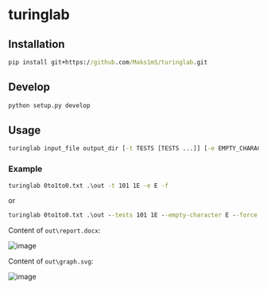 # turinglab

## Installation

```bat
pip install git+https://github.com/Maks1mS/turinglab.git
```

## Develop

```bat
python setup.py develop
```

## Usage

```bat
turinglab input_file output_dir [-t TESTS [TESTS ...]] [-e EMPTY_CHARACTER] [-f]
```

### Example

```bat
turinglab 0to1to0.txt .\out -t 101 1E -e E -f
```
or
```bat
turinglab 0to1to0.txt .\out --tests 101 1E --empty-character E --force
```

Content of ```out\report.docx```:

![image](https://user-images.githubusercontent.com/36362599/133917663-f725d137-e33e-4440-8640-15262120c5bb.png)

Content of ```out\graph.svg```:

![image](https://user-images.githubusercontent.com/36362599/133909074-e1928d40-263f-4c80-94ef-4ae495662419.png)

